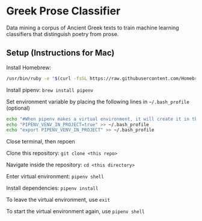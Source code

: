 # Greek Prose Classifier
Data mining a corpus of Ancient Greek texts to train machine learning classifiers that distinguish poetry from prose.

## Setup (Instructions for Mac)
Install Homebrew:
```bash
/usr/bin/ruby -e "$(curl -fsSL https://raw.githubusercontent.com/Homebrew/install/master/install)"
```

Install pipenv: `brew install pipenv`

Set environment variable by placing the following lines in `~/.bash_profile` (optional)
```bash
echo "#When pipenv makes a virtual environment, it will create it in the same directory as the project instead of ~/.local/share/virtualenv/" >> ~/.bash_profile
echo "PIPENV_VENV_IN_PROJECT=true" >> ~/.bash_profile
echo "export PIPENV_VENV_IN_PROJECT" >> ~/.bash_profile
```
Close terminal, then repoen

Clone this repository: `git clone <this repo>`

Navigate inside the repository: `cd <this directory>`

Enter virtual environment: `pipenv shell`

Install dependencies: `pipenv install`

To leave the virtual environment, use `exit`

To start the virtual environment again, use `pipenv shell`
